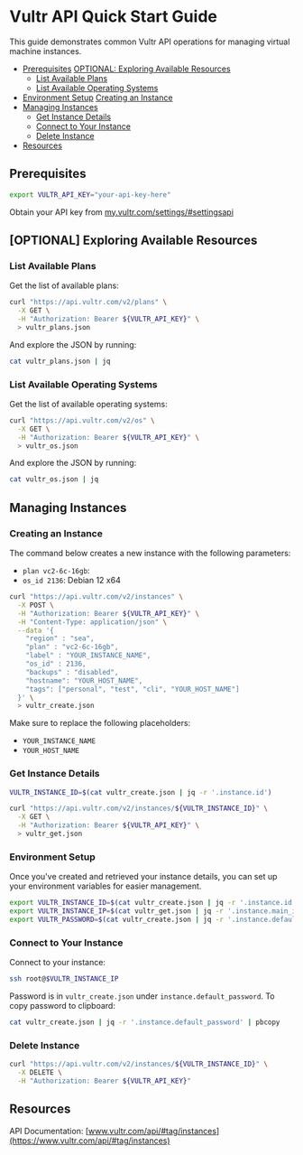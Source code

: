 # Vultr API Quick Start Guide <!-- omit in toc -->

This guide demonstrates common Vultr API operations for managing virtual machine instances.

- [Prerequisites](#prerequisites)
  [OPTIONAL: Exploring Available Resources](#optional-exploring-available-resources)
  - [List Available Plans](#list-available-plans)
  - [List Available Operating Systems](#list-available-operating-systems)
- [Environment Setup](#environment-setup)
  [Creating an Instance](#managing-instances)
- [Managing Instances](#managing-instances)
  - [Get Instance Details](#get-instance-details)
  - [Connect to Your Instance](#connect-to-your-instance)
  - [Delete Instance](#delete-instance)
- [Resources](#resources)

## Prerequisites

```bash
export VULTR_API_KEY="your-api-key-here"
```

Obtain your API key from [my.vultr.com/settings/#settingsapi](https://my.vultr.com/settings/#settingsapi)

## [OPTIONAL] Exploring Available Resources

### List Available Plans

Get the list of available plans:

```bash
curl "https://api.vultr.com/v2/plans" \
  -X GET \
  -H "Authorization: Bearer ${VULTR_API_KEY}" \
  > vultr_plans.json
```

And explore the JSON by running:

```bash
cat vultr_plans.json | jq
```

### List Available Operating Systems

Get the list of available operating systems:

```bash
curl "https://api.vultr.com/v2/os" \
  -X GET \
  -H "Authorization: Bearer ${VULTR_API_KEY}" \
  > vultr_os.json
```

And explore the JSON by running:

```bash
cat vultr_os.json | jq
```

## Managing Instances

### Creating an Instance

The command below creates a new instance with the following parameters:

- `plan vc2-6c-16gb`:
- `os_id 2136`: Debian 12 x64

```bash
curl "https://api.vultr.com/v2/instances" \
  -X POST \
  -H "Authorization: Bearer ${VULTR_API_KEY}" \
  -H "Content-Type: application/json" \
  --data '{
    "region" : "sea",
    "plan" : "vc2-6c-16gb",
    "label" : "YOUR_INSTANCE_NAME",
    "os_id" : 2136,
    "backups" : "disabled",
    "hostname": "YOUR_HOST_NAME",
    "tags": ["personal", "test", "cli", "YOUR_HOST_NAME"]
  }' \
  > vultr_create.json
```

Make sure to replace the following placeholders:

- `YOUR_INSTANCE_NAME`
- `YOUR_HOST_NAME`

### Get Instance Details

```bash
VULTR_INSTANCE_ID=$(cat vultr_create.json | jq -r '.instance.id')

curl "https://api.vultr.com/v2/instances/${VULTR_INSTANCE_ID}" \
  -X GET \
  -H "Authorization: Bearer ${VULTR_API_KEY}" \
  > vultr_get.json
```

### Environment Setup

Once you've created and retrieved your instance details, you can set up your environment variables for easier management.

```bash
export VULTR_INSTANCE_ID=$(cat vultr_create.json | jq -r '.instance.id')
export VULTR_INSTANCE_IP=$(cat vultr_get.json | jq -r '.instance.main_ip')
export VULTR_PASSWORD=$(cat vultr_create.json | jq -r '.instance.default_password')
```

### Connect to Your Instance

Connect to your instance:

```bash
ssh root@$VULTR_INSTANCE_IP
```

Password is in `vultr_create.json` under `instance.default_password`. To copy password to clipboard:

```bash
cat vultr_create.json | jq -r '.instance.default_password' | pbcopy
```

### Delete Instance

```bash
curl "https://api.vultr.com/v2/instances/${VULTR_INSTANCE_ID}" \
  -X DELETE \
  -H "Authorization: Bearer ${VULTR_API_KEY}"
```

## Resources

API Documentation: [www.vultr.com/api/#tag/instances](https://www.vultr.com/api/#tag/instances)
